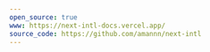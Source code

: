 ```yaml
---
open_source: true
www: https://next-intl-docs.vercel.app/
source_code: https://github.com/amannn/next-intl
---
```


